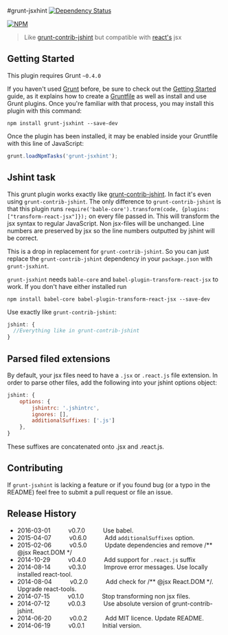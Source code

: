 #grunt-jsxhint [![Dependency Status](https://david-dm.org/tillarnold/grunt-jsxhint.svg)](https://david-dm.org/tillarnold/grunt-jsxhint)

 [![NPM](https://nodei.co/npm/grunt-jsxhint.png?downloads=true&stars=true)](https://nodei.co/npm/grunt-jsxhint/)

> Like [grunt-contrib-jshint](https://github.com/gruntjs/grunt-contrib-jshint) but compatible with [react's](https://github.com/facebook/react) jsx

## Getting Started
This plugin requires Grunt `~0.4.0`

If you haven't used [Grunt](http://gruntjs.com/) before, be sure to check out the [Getting Started](http://gruntjs.com/getting-started) guide, as it explains how to create a [Gruntfile](http://gruntjs.com/sample-gruntfile) as well as install and use Grunt plugins. Once you're familiar with that process, you may install this plugin with this command:

```shell
npm install grunt-jsxhint --save-dev
```

Once the plugin has been installed, it may be enabled inside your Gruntfile with this line of JavaScript:

```js
grunt.loadNpmTasks('grunt-jsxhint');
```

## Jshint task
This grunt plugin works exactly like [grunt-contrib-jshint](https://github.com/gruntjs/grunt-contrib-jshint). In fact it's even using `grunt-contrib-jshint`. The only difference to `grunt-contrib-jshint` is that this plugin runs `require('bable-core').transform(code, {plugins: ["transform-react-jsx"]});` on every file passed in. This will transform the jsx syntax to regular JavaScript. Non jsx-files will be unchanged. Line numbers are preserved by jsx so the line numbers outputted by jshint will be correct.

This is a drop in replacement for `grunt-contrib-jshint`. So you can just replace the `grunt-contrib-jshint` dependency in your `package.json` with `grunt-jsxhint`.

`grunt-jsxhint` needs `bable-core` and `babel-plugin-transform-react-jsx` to work. If you don't have either installed run

```shell
npm install babel-core babel-plugin-transform-react-jsx --save-dev
```


Use exactly like `grunt-contrib-jshint`:


```js
jshint: {
  //Everything like in grunt-contrib-jshint
}
```

## Parsed filed extensions
By default, your jsx files need to have a `.jsx` or `.react.js` file extension. In order to parse other files, add the following into your jshint options object:

```js
jshint: {
    options: {
        jshintrc: '.jshintrc',
        ignores: [],
        additionalSuffixes: ['.js']
    },
}
```

These suffixes are concatenated onto .jsx and .react.js.

## Contributing

If `grunt-jsxhint` is lacking a feature or if you found bug (or a typo in the README) feel free to submit a pull request or file an issue.


## Release History
* 2016-03-01   v0.7.0   Use babel.
* 2015-04-07   v0.6.0   Add `additionalSuffixes` option.
* 2015-02-06   v0.5.0   Update dependencies and remove /** @jsx React.DOM */
* 2014-10-29   v0.4.0   Add support for `.react.js` suffix
* 2014-08-14   v0.3.0   Improve error messages. Use locally installed react-tool.
* 2014-08-04   v0.2.0   Add check for /** @jsx React.DOM */. Upgrade react-tools.
* 2014-07-15   v0.1.0   Stop transforming non jsx files.
* 2014-07-12   v0.0.3   Use absolute version of grunt-contrib-jshint.
* 2014-06-20   v0.0.2   Add MIT licence. Update README.
* 2014-06-19   v0.0.1   Initial version.

